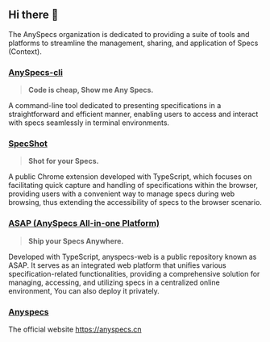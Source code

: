 ## Hi there 👋

The AnySpecs organization is dedicated to providing a suite of tools and platforms to streamline the management, sharing, and application of Specs (Context).

### [AnySpecs-cli](https://github.com/anyspecs/anyspecs-cli)

> **Code is cheap, Show me Any Specs.**

A command-line tool dedicated to presenting specifications in a straightforward and efficient manner, enabling users to access and interact with specs seamlessly in terminal environments.  

### [SpecShot](https://github.com/anyspecs/SpecShot)

> **Shot for your Specs.**

A public Chrome extension developed with TypeScript, which focuses on facilitating quick capture and handling of specifications within the browser, providing users with a convenient way to manage specs during web browsing, thus extending the accessibility of specs to the browser scenario.  

### [ASAP (AnySpecs All-in-one Platform)](https://github.com/anyspecs/anyspecs-web)

> **Ship your Specs Anywhere.**

Developed with TypeScript, anyspecs-web is a public repository known as ASAP. It serves as an integrated web platform that unifies various specification-related functionalities, providing a comprehensive solution for managing, accessing, and utilizing specs in a centralized online environment, You can also deploy it privately.

### [Anyspecs](https://github.com/anyspecs/anyspecs)  

The official website https://anyspecs.cn

